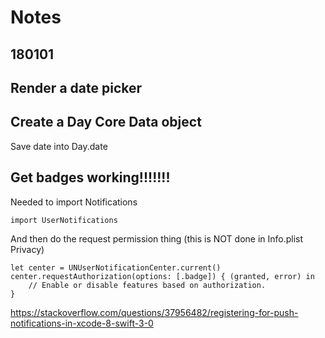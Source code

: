 # Notes

## 180101
## Render a date picker



## Create a Day Core Data object

Save date into Day.date



## Get badges working!!!!!!!
Needed to import Notifications
```
import UserNotifications
```

And then do the request permission thing (this is NOT done in Info.plist
Privacy)
```
let center = UNUserNotificationCenter.current()
center.requestAuthorization(options: [.badge]) { (granted, error) in
    // Enable or disable features based on authorization.
}
```

https://stackoverflow.com/questions/37956482/registering-for-push-notifications-in-xcode-8-swift-3-0




